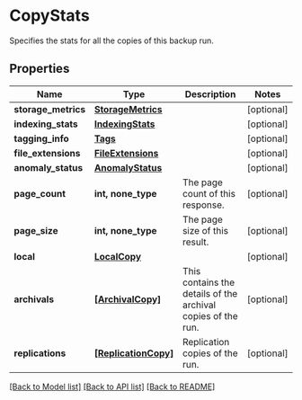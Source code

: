 # CopyStats

Specifies the stats for all the copies of this backup run.

## Properties
Name | Type | Description | Notes
------------ | ------------- | ------------- | -------------
**storage_metrics** | [**StorageMetrics**](StorageMetrics.md) |  | [optional] 
**indexing_stats** | [**IndexingStats**](IndexingStats.md) |  | [optional] 
**tagging_info** | [**Tags**](Tags.md) |  | [optional] 
**file_extensions** | [**FileExtensions**](FileExtensions.md) |  | [optional] 
**anomaly_status** | [**AnomalyStatus**](AnomalyStatus.md) |  | [optional] 
**page_count** | **int, none_type** | The page count of this response. | [optional] 
**page_size** | **int, none_type** | The page size of this result. | [optional] 
**local** | [**LocalCopy**](LocalCopy.md) |  | [optional] 
**archivals** | [**[ArchivalCopy]**](ArchivalCopy.md) | This contains the details of the archival copies of the run. | [optional] 
**replications** | [**[ReplicationCopy]**](ReplicationCopy.md) | Replication copies of the run. | [optional] 

[[Back to Model list]](../README.md#documentation-for-models) [[Back to API list]](../README.md#documentation-for-api-endpoints) [[Back to README]](../README.md)


